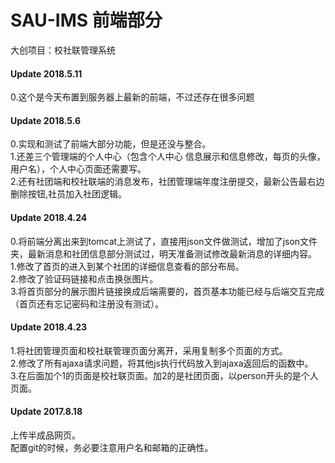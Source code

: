 # SAU-IMS 前端部分
大创项目：校社联管理系统

<h4>Update 2018.5.11</h4>
0.这个是今天布置到服务器上最新的前端，不过还存在很多问题<br/>


<h4>Update 2018.5.6</h4>
0.实现和测试了前端大部分功能，但是还没与整合。<br/>
1.还差三个管理端的个人中心（包含个人中心 信息展示和信息修改，每页的头像，用户名），个人中心页面还需要写。<br/>
2.还有社团端和校社联端的消息发布，社团管理端年度注册提交，最新公告最右边删除按钮,社员加入社团逻辑。<br/>

<h4>Update 2018.4.24</h4>
0.将前端分离出来到tomcat上测试了，直接用json文件做测试，增加了json文件夹，最新消息和社团信息部分测试过，明天准备测试修改最新消息的详细内容。<br/>
1.修改了首页的进入到某个社团的详细信息查看的部分布局。<br/>
2.修改了验证码链接和点击换张图片。<br/>
3.将首页部分的展示图片链接换成后端需要的，首页基本功能已经与后端交互完成（首页还有忘记密码和注册没有测试）。<br/>

<h4>Update 2018.4.23</h4>
1.将社团管理页面和校社联管理页面分离开，采用复制多个页面的方式。<br/>
2.修改了所有ajaxa请求问题，将其他js执行代码放入到ajaxa返回后的函数中。<br/>
3.在后面加个1的页面是校社联页面。加2的是社团页面，以person开头的是个人页面。<br/>

<h4>Update 2017.8.18</h4>
上传半成品网页。<br/>
配置git的时候，务必要注意用户名和邮箱的正确性。<br/>
